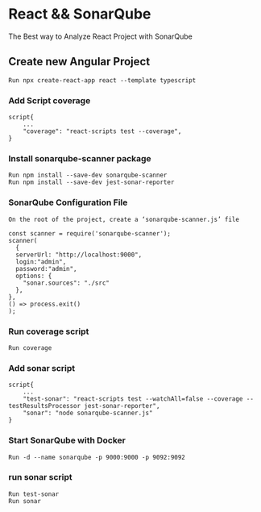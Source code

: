 # React && SonarQube

The Best way to Analyze React Project with SonarQube

## Create new Angular Project

    Run npx create-react-app react --template typescript

### Add Script coverage

    script{
        ...
        "coverage": "react-scripts test --coverage",
    }

### Install sonarqube-scanner package

    Run npm install --save-dev sonarqube-scanner
    Run npm install --save-dev jest-sonar-reporter
    
### SonarQube Configuration File

    On the root of the project, create a ‘sonarqube-scanner.js’ file
    
    const scanner = require('sonarqube-scanner');
    scanner(
      {
      serverUrl: "http://localhost:9000",
      login:"admin",
      password:"admin",
      options: {
        "sonar.sources": "./src"
      },
    },
    () => process.exit()
    );


### Run coverage script

    Run coverage 


### Add sonar script

    script{
        ...
        "test-sonar": "react-scripts test --watchAll=false --coverage --testResultsProcessor jest-sonar-reporter",
        "sonar": "node sonarqube-scanner.js"
    }

### Start SonarQube with Docker

    Run -d --name sonarqube -p 9000:9000 -p 9092:9092 
    
### run sonar script

    Run test-sonar
    Run sonar

